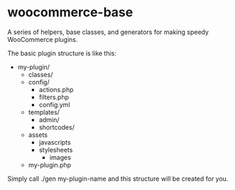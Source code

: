woocommerce-base
================

A series of helpers, base classes, and generators for making speedy
WooCommerce plugins.

The basic plugin structure is like this:

* my-plugin/
	* classes/
	* config/
		* actions.php
		* filters.php
		* config.yml
	* templates/
		* admin/
		* shortcodes/
	* assets
		* javascripts
		* stylesheets
			* images
	* my-plugin.php

Simply call ./gen my-plugin-name and this structure will be created for you.